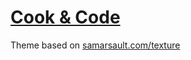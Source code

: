 # [Cook & Code](https://cookncode.com)

Theme based on [samarsault.com/texture](https://github.com/samarsault/texture)
